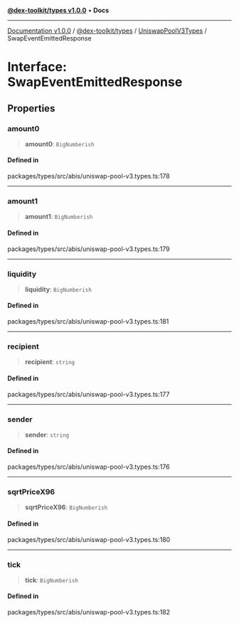 [**@dex-toolkit/types v1.0.0**](../../../README.md) • **Docs**

***

[Documentation v1.0.0](../../../../../packages.md) / [@dex-toolkit/types](../../../README.md) / [UniswapPoolV3Types](../README.md) / SwapEventEmittedResponse

# Interface: SwapEventEmittedResponse

## Properties

### amount0

> **amount0**: `BigNumberish`

#### Defined in

packages/types/src/abis/uniswap-pool-v3.types.ts:178

***

### amount1

> **amount1**: `BigNumberish`

#### Defined in

packages/types/src/abis/uniswap-pool-v3.types.ts:179

***

### liquidity

> **liquidity**: `BigNumberish`

#### Defined in

packages/types/src/abis/uniswap-pool-v3.types.ts:181

***

### recipient

> **recipient**: `string`

#### Defined in

packages/types/src/abis/uniswap-pool-v3.types.ts:177

***

### sender

> **sender**: `string`

#### Defined in

packages/types/src/abis/uniswap-pool-v3.types.ts:176

***

### sqrtPriceX96

> **sqrtPriceX96**: `BigNumberish`

#### Defined in

packages/types/src/abis/uniswap-pool-v3.types.ts:180

***

### tick

> **tick**: `BigNumberish`

#### Defined in

packages/types/src/abis/uniswap-pool-v3.types.ts:182
